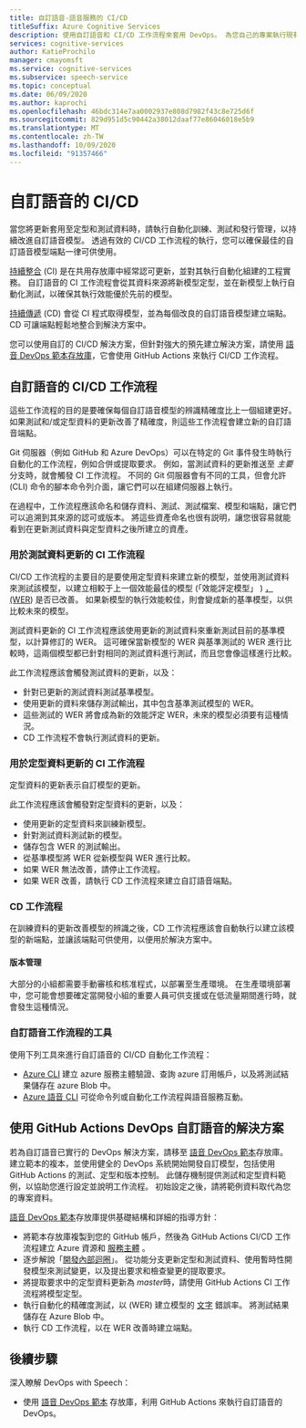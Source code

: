 ```yaml
---
title: 自訂語音-語音服務的 CI/CD
titleSuffix: Azure Cognitive Services
description: 使用自訂語音和 CI/CD 工作流程來套用 DevOps。 為您自己的專案執行現有的 DevOps 解決方案。
services: cognitive-services
author: KatieProchilo
manager: cmayomsft
ms.service: cognitive-services
ms.subservice: speech-service
ms.topic: conceptual
ms.date: 06/09/2020
ms.author: kaprochi
ms.openlocfilehash: 46bdc314e7aa0002937e808d7982f43c8e725d6f
ms.sourcegitcommit: 829d951d5c90442a38012daaf77e86046018e5b9
ms.translationtype: MT
ms.contentlocale: zh-TW
ms.lasthandoff: 10/09/2020
ms.locfileid: "91357466"
---
```

# <a name="cicd-for-custom-speech"></a>自訂語音的 CI/CD

當您將更新套用至定型和測試資料時，請執行自動化訓練、測試和發行管理，以持續改進自訂語音模型。 透過有效的 CI/CD 工作流程的執行，您可以確保最佳的自訂語音模型端點一律可供使用。

[持續整合](https://docs.microsoft.com/azure/devops/learn/what-is-continuous-integration) (CI) 是在共用存放庫中經常認可更新，並對其執行自動化組建的工程實務。 自訂語音的 CI 工作流程會從其資料來源將新模型定型，並在新模型上執行自動化測試，以確保其執行效能優於先前的模型。

[持續傳遞](https://docs.microsoft.com/azure/devops/learn/what-is-continuous-delivery) (CD) 會從 CI 程式取得模型，並為每個改良的自訂語音模型建立端點。 CD 可讓端點輕鬆地整合到解決方案中。

您可以使用自訂的 CI/CD 解決方案，但針對強大的預先建立解決方案，請使用 [語音 DevOps 範本存放庫](https://github.com/Azure-Samples/Speech-Service-DevOps-Template)，它會使用 GitHub Actions 來執行 CI/CD 工作流程。

## <a name="cicd-workflows-for-custom-speech"></a>自訂語音的 CI/CD 工作流程

這些工作流程的目的是要確保每個自訂語音模型的辨識精確度比上一個組建更好。 如果測試和/或定型資料的更新改善了精確度，則這些工作流程會建立新的自訂語音端點。

Git 伺服器（例如 GitHub 和 Azure DevOps）可以在特定的 Git 事件發生時執行自動化的工作流程，例如合併或提取要求。 例如，當測試資料的更新推送至 *主要* 分支時，就會觸發 CI 工作流程。 不同的 Git 伺服器會有不同的工具，但會允許 (CLI) 命令的腳本命令列介面，讓它們可以在組建伺服器上執行。

在過程中，工作流程應該命名和儲存資料、測試、測試檔案、模型和端點，讓它們可以追溯到其來源的認可或版本。 將這些資產命名也很有説明，讓您很容易就能看到在更新測試資料與定型資料之後所建立的資產。

### <a name="ci-workflow-for-testing-data-updates"></a>用於測試資料更新的 CI 工作流程

CI/CD 工作流程的主要目的是要使用定型資料來建立新的模型，並使用測試資料來測試該模型，以建立相較于上一個效能最佳的模型 (「效能評定模型」 ) [， (WER](how-to-custom-speech-evaluate-data.md#what-is-word-error-rate-wer)) 是否已改善。 如果新模型的執行效能較佳，則會變成新的基準模型，以供比較未來的模型。

測試資料更新的 CI 工作流程應該使用更新的測試資料來重新測試目前的基準模型，以計算修訂的 WER。 這可確保當新模型的 WER 與基準測試的 WER 進行比較時，這兩個模型都已針對相同的測試資料進行測試，而且您會像這樣進行比較。

此工作流程應該會觸發測試資料的更新，以及：

- 針對已更新的測試資料測試基準模型。
- 使用更新的資料來儲存測試輸出，其中包含基準測試模型的 WER。
- 這些測試的 WER 將會成為新的效能評定 WER，未來的模型必須要有這種情況。
- CD 工作流程不會執行測試資料的更新。

### <a name="ci-workflow-for-training-data-updates"></a>用於定型資料更新的 CI 工作流程

定型資料的更新表示自訂模型的更新。

此工作流程應該會觸發對定型資料的更新，以及：

- 使用更新的定型資料來訓練新模型。
- 針對測試資料測試新的模型。
- 儲存包含 WER 的測試輸出。
- 從基準模型將 WER 從新模型與 WER 進行比較。
- 如果 WER 無法改善，請停止工作流程。
- 如果 WER 改善，請執行 CD 工作流程來建立自訂語音端點。

### <a name="cd-workflow"></a>CD 工作流程

在訓練資料的更新改善模型的辨識之後，CD 工作流程應該會自動執行以建立該模型的新端點，並讓該端點可供使用，以便用於解決方案中。

#### <a name="release-management"></a>版本管理

大部分的小組都需要手動審核和核准程式，以部署至生產環境。 在生產環境部署中，您可能會想要確定當開發小組的重要人員可供支援或在低流量期間進行時，就會發生這種情況。

### <a name="tools-for-custom-speech-workflows"></a>自訂語音工作流程的工具

使用下列工具來進行自訂語音的 CI/CD 自動化工作流程：

- [Azure CLI](https://docs.microsoft.com/cli/azure/?view=azure-cli-latest) 建立 azure 服務主體驗證、查詢 azure 訂用帳戶，以及將測試結果儲存在 azure Blob 中。
- [Azure 語音 CLI](spx-overview.md) 可從命令列或自動化工作流程與語音服務互動。

## <a name="devops-solution-for-custom-speech-using-github-actions"></a>使用 GitHub Actions DevOps 自訂語音的解決方案

若為自訂語音已實行的 DevOps 解決方案，請移至 [語音 DevOps 範本](https://github.com/Azure-Samples/Speech-Service-DevOps-Template)存放庫。 建立範本的複本，並使用健全的 DevOps 系統開始開發自訂模型，包括使用 GitHub Actions 的測試、定型和版本控制。 此儲存機制提供測試和定型資料範例，以協助您進行設定並說明工作流程。 初始設定之後，請將範例資料取代為您的專案資料。

[語音 DevOps 範本](https://github.com/Azure-Samples/Speech-Service-DevOps-Template)存放庫提供基礎結構和詳細的指導方針：

- 將範本存放庫複製到您的 GitHub 帳戶，然後為 GitHub Actions CI/CD 工作流程建立 Azure 資源和 [服務主體](../../active-directory/develop/app-objects-and-service-principals.md#service-principal-object) 。
- 逐步解說「[開發內部迴圈](https://mitchdenny.com/the-inner-loop/)」。 從功能分支更新定型和測試資料、使用暫時性開發模型來測試變更，以及提出要求和檢查變更的提取要求。
- 將提取要求中的定型資料更新為 *master*時，請使用 GitHub Actions CI 工作流程將模型定型。
- 執行自動化的精確度測試，以 (WER) 建立模型的 [文字](how-to-custom-speech-evaluate-data.md#what-is-word-error-rate-wer) 錯誤率。 將測試結果儲存在 Azure Blob 中。
- 執行 CD 工作流程，以在 WER 改善時建立端點。

## <a name="next-steps"></a>後續步驟

深入瞭解 DevOps with Speech：

- 使用 [語音 DevOps 範本](https://github.com/Azure-Samples/Speech-Service-DevOps-Template) 存放庫，利用 GitHub Actions 來執行自訂語音的 DevOps。
